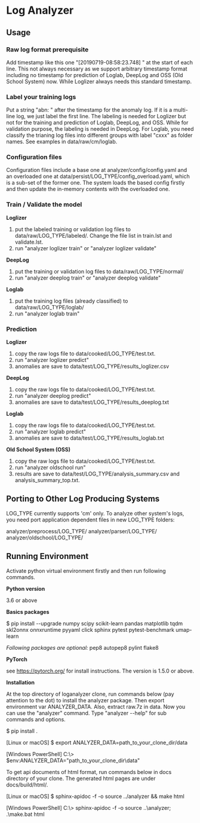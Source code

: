 # **Log Analyzer**

## **Usage**

### Raw log format prerequisite
Add timestamp like this one "[20190719-08:58:23.748] " at the start of each line. This not always necessary as we support arbitrary timestamp format including no timestamp for prediction of Loglab, DeepLog and OSS (Old School System) now. While Loglizer always needs this standard timestamp.

### Label your training logs
Put a string "abn: " after the timestamp for the anomaly log. If it is a multi-line log, we just label the first line. The labeling is needed for Loglizer but not for the training and prediction of Loglab, DeepLog, and OSS. While for validation purpose, the labeling is needed in DeepLog. For Loglab, you need classify the trianing log files into different groups with label "cxxx" as folder names. See examples in data/raw/cm/loglab.

### Configuration files

Configuration files include a base one at analyzer/config/config.yaml and an overloaded one at data/persist/LOG_TYPE/config_overload.yaml, which is a sub-set of the former one. The system loads the based config firstly and then update the in-memory contents with the overloaded one.

### Train / Validate the model

**Loglizer**

1) put the labeled training or validation log files to data/raw/LOG_TYPE/labeled/. Change the file list in train.lst and validate.lst.
2) run "analyzer loglizer train" or "analyzer loglizer validate"

**DeepLog**

1) put the training or validation log files to data/raw/LOG_TYPE/normal/
2) run "analyzer deeplog train" or "analyzer deeplog validate"

**Loglab**

1) put the training log files (already classified) to data/raw/LOG_TYPE/loglab/
2) run "analyzer loglab train"

### Prediction

**Loglizer**

1) copy the raw logs file to data/cooked/LOG_TYPE/test.txt.
2) run "analyzer loglizer predict"
3) anomalies are save to data/test/LOG_TYPE/results_loglizer.csv

**DeepLog**

1) copy the raw logs file to data/cooked/LOG_TYPE/test.txt.
2) run "analyzer deeplog predict"
3) anomalies are save to data/test/LOG_TYPE/results_deeplog.txt

**Loglab**

1) copy the raw logs file to data/cooked/LOG_TYPE/test.txt.
2) run "analyzer loglab predict"
3) anomalies are save to data/test/LOG_TYPE/results_loglab.txt

**Old School System (OSS)**

1) copy the raw logs file to data/cooked/LOG_TYPE/test.txt.
2) run "analyzer oldschool run"
3) results are save to data/test/LOG_TYPE/analysis_summary.csv and analysis_summary_top.txt.

## **Porting to Other Log Producing Systems**

LOG_TYPE currently supports 'cm' only. To analyze other system's logs, you need port application dependent files in new LOG_TYPE folders:

analyzer/preprocess/LOG_TYPE/
analyzer/parser/LOG_TYPE/
analyzer/oldschool/LOG_TYPE/

## **Running Environment**

Activate python virtual environment firstly and then run following commands.

**Python version**

3.6 or above

**Basics packages**

$ pip install --upgrade numpy scipy scikit-learn pandas matplotlib tqdm skl2onnx onnxruntime pyyaml click sphinx pytest pytest-benchmark umap-learn

*Following packages are optional:*
pep8 autopep8 pylint flake8

**PyTorch**

see https://pytorch.org/ for install instructions. The version is 1.5.0 or above.

**Installation**

At the top directory of loganalyzer clone, run commands below (pay attention to the dot) to install the analyzer package. Then export environment var ANALYZER_DATA. Also, extract raw.7z in data. Now you can use the "analyzer" command. Type "analyzer --help" for sub commands and options.

$ pip install .

[Linux or macOS]
$ export ANALYZER_DATA=path_to_your_clone_dir/data

[Windows PowerShell]
C:\\> $env:ANALYZER_DATA="path_to_your_clone_dir\data"

To get api documents of html format, run commands below in docs directory of your clone. The generated html pages are under docs/build/html/.

[Linux or macOS]
$ sphinx-apidoc -f -o source ../analyzer && make html

[Windows PowerShell]
C:\\> sphinx-apidoc -f -o source ..\analyzer; .\make.bat html

